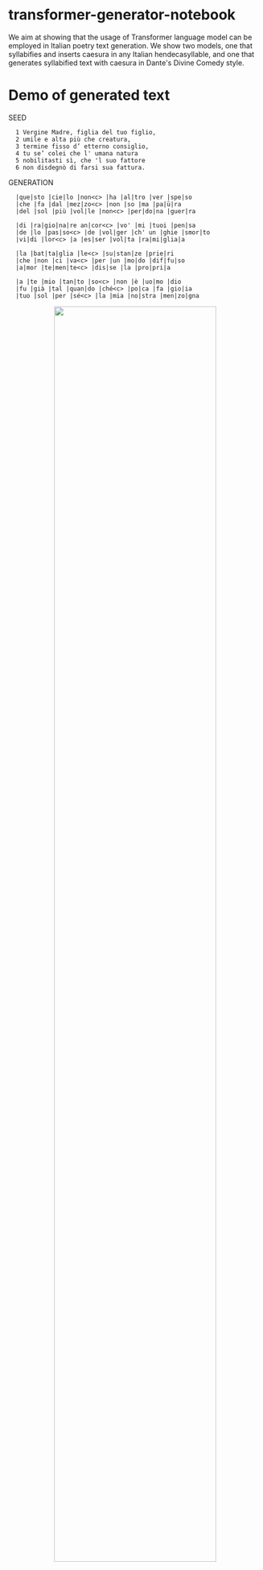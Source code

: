 # transformer-generator-notebook

We aim at showing that the usage of Transformer language model can be employed in Italian poetry text generation. We show two models, one that syllabifies and inserts caesura in any Italian hendecasyllable, and one that generates syllabified text with caesura in Dante's Divine Comedy style.

# Demo of generated text  

SEED   
```
  1 Vergine Madre, figlia del tuo figlio,    
  2 umile e alta più che creatura,  
  3 termine fisso d’ etterno consiglio,  
  4 tu se’ colei che l' umana natura  
  5 nobilitasti sì, che 'l suo fattore  
  6 non disdegnò di farsi sua fattura.
```

GENERATION  
```
  |que|sto |cie|lo |non<c> |ha |al|tro |ver |spe|so  
  |che |fa |dal |mez|zo<c> |non |so |ma |pa|ü|ra  
  |del |sol |più |vol|le |non<c> |per|do|na |guer|ra  

  |di |ra|gio|na|re an|cor<c> |vo' |mi |tuoi |pen|sa   
  |de |lo |pas|so<c> |de |vol|ger |ch' un |ghie |smor|to   
  |vi|di |lor<c> |a |es|ser |vol|ta |ra|mi|glia|a   

  |la |bat|ta|glia |le<c> |su|stan|ze |prie|ri  
  |che |non |ci |va<c> |per |un |mo|do |dif|fu|so  
  |a|mor |te|men|te<c> |dis|se |la |pro|pri|a  

  |a |te |mio |tan|to |so<c> |non |è |uo|mo |dio  
  |fu |già |tal |quan|do |ché<c> |po|ca |fa |gio|ia  
  |tuo |sol |per |sé<c> |la |mia |no|stra |men|zo|gna  
```

<p align='center'>
  <img src="resources/embedding.gif" width="80%"/>
</p>


